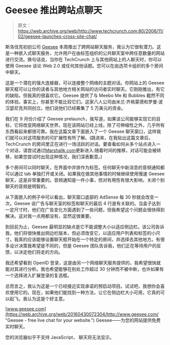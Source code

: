 # Geesee 推出跨站点聊天

> 原文：<https://web.archive.org/web/http://www.techcrunch.com:80/2006/11/02/geesee-launches-cross-site-chat/>

斯洛伐克初创公司 [Geesee](https://web.archive.org/web/20160430072304/http://www.geesee.com/) 本周推出了跨网站聊天服务，我认为它很有潜力。这是一种嵌入式聊天服务，允许用户在由标签组织的公共聊天室中跨任意数量的网站进行交流。换句话说，当你在 TechCrunch 上与其他网站上的人聊天时，你可以使用 Geesee 谈论 Web 2.0 或任何其他话题。您可以在由选项卡组织的多个房间中聊天。

这是一个潜在的强大连接器，可以连接整个网络的主题对话。你网站上的 Geesee 聊天框可以让你的读者与其他地方相关网站的访问者实时聊天。它刚刚推出，有它的缺陷，但我真的很喜欢它。Geesee 提供了与 Meebo Me 和 Bubbles 截然不同的体验。事实上，你甚至不能比较它们。这家八人公司由米兰·齐格蒙德和罗曼·波汉瑟尼克共同创立。他们说他们已经筹集了 5 万美元的资金。

我们在 9 月份介绍了 Geesee prelaunch，我写道，如果该公司能够实现它的目标，它将改变网络聊天世界。现在该网站已经上线，除了可伸缩性之外，几乎所有东西看起来都很可靠。我在这篇文章下面嵌入了一个 Geesee 聊天窗口，这样我们就可以对这项服务的可扩展性有所了解。(跳进来，在我贴出这篇文章后，TechCrunch 的房间里正在进行一场活跃的对话。要查看如何从多个站点进入一个对话，请尝试通过[Marshallk.com](https://web.archive.org/web/20160430072304/http://marshallk.com/)更新进入:随着时间的推移，对话可能会被转移，如果您尝试时出现这种情况，我们深表歉意。)

多个房间可以同时聊天，在界面中并排作为标签。任何聊天中新消息的音频通知都可以通过 tab 单独打开或关闭。如果我在做其他事情的时候继续使用慢速 Geesee 聊天，这是非常重要的。音频通知是一件小事，但对有用性有很大影响，关闭个别聊天的音频是明智的。

从下面嵌入的例子中可以看出，聊天窗口底部的 AdSense 每 30 秒就会改变一次。Geesee 说广告与聊天室的标签和聊天的最后 4 行是有关联的。当盒子达到一定尺寸时，他们在广告变化方面遇到了一些问题，但我希望这个问题会很快得到解决。这对我一点用都没有，显然这很重要。

到目前为止，Geesee 最明显的缺点是它不能调整大小以适应侧边栏。该公司告诉我，他们将很快推出侧边栏版本，但必须改变它，以适应用户列表和标签的小尺寸。我真的应该能够设置聊天框开始在一个特定的房间，并选择去其他地方。有很多设计决策我希望是不同的，但是 Geesee 团队告诉我，他们正在等待用户的反馈，以决定他们将走的方向。

我还希望看到 OpenID 登录，这是由另一个网络聊天服务提供的，我希望很快就能对其进行分析。我也希望能够在别处工作超过 30 分钟而不被中断，也许如果有一个选择进入扩展登录的复选框。

总而言之，我认为这是一个已经接近实现承诺的预启动项目。试试吧，我想你会喜欢使用它的。现在，如果他们能找到一种方法，让它在侧边栏大小可用，它真的可以起飞。我认为这是个好主意。

[www.geesee.com](https://web.archive.org/web/20160430072304/http://www.geesee.com/ "Geesee - free live chat for your website.")
Geesee——为您的网站提供免费实时聊天。

您的浏览器似乎不支持 JavaScript，
聊天将无法显示。